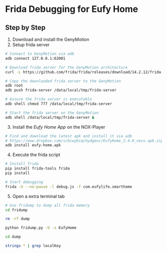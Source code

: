 # Frida Debugging for Eufy Home


## Step by Step

1. Download and install the GenyMotion
2. Setup frida server
```bash
# Connect to GenyMotion via adb
adb connect 127.0.0.1:62001

# Download frida server for the GenyMotion architecture
curl -L https://github.com/frida/frida/releases/download/14.2.12/frida-server-14.2.12-android-x86.xz -o frida-server.xz

# Copy the downloaded frida server to the GenyMotion
adb root
adb push frida-server /data/local/tmp/frida-server

# Assure the frida server is executable
adb shell chmod 777 /data/local/tmp/frida-server

# Start the frida server on the GenyMotion
adb shell /data/local/tmp/frida-server &
```

3. Install the _Eufy Home App_ on the NOX-Player
```bash
# Find and download the latest apk and install it via adb 
# https://www.dropbox.com/s/bcwy6iqchydgexc/EufyHome_2.4.0_vevs.apk.zip?dl=0
adb install eufy-home.apk
```

4. Execute the frida script
```bash
# Install frida
pip install frida-tools frida
pip install 

# Start debugging
frida -U --no-pause -l debug.js -f com.eufylife.smarthome
```

5. Open a extra terminal tab
```bash
# Use fridump to dump all frida memory
cd fridump

rm -rf dump

python fridump.py -U -s EufyHome

cd dump

strings * | grep localKey 

```
